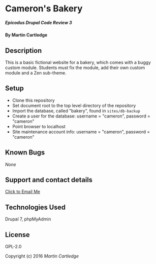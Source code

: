 # Cameron's Bakery

##### Epicodus Drupal Code Review 3

#### By Martin Cartledge

## Description

This is a basic fictional website for a bakery, which comes with a buggy custom module.
Students must fix the module, add their own custom module and a Zen sub-theme.

## Setup

* Clone this repository
* Set document root to the top level directory of the repository
* Import the database, called "bakery", found in `sites/db-backup`
* Create a user for the database: username = "cameron", password = "cameron"
* Point browser to localhost
* Site maintenance account info: username = "cameron", password = "cameron"

## Known Bugs

_None_

## Support and contact details
[Click to Email Me](mailto:martincartledge@icloud.com)

## Technologies Used

Drupal 7, phpMyAdmin

## License

GPL-2.0

Copyright (c) 2016 *Martin Cartledge*
